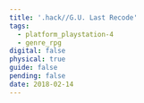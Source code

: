 ```yaml
---
title: '.hack//G.U. Last Recode'
tags:
  - platform_playstation-4
  - genre_rpg
digital: false
physical: true
guide: false
pending: false
date: 2018-02-14
---
```

